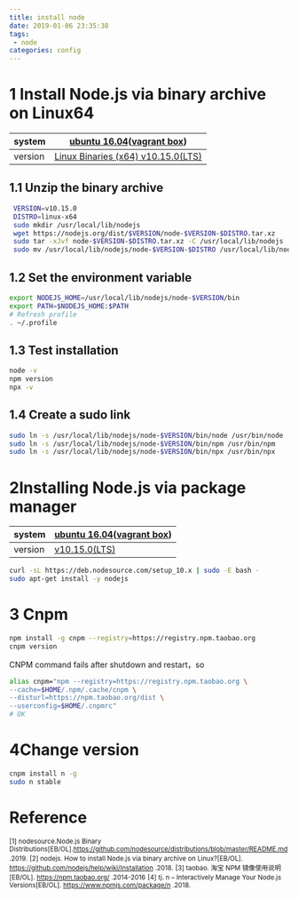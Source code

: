 ```yaml
---
title: install node
date: 2019-01-06 23:35:38
tags:
 - node
categories: config
---
```

# 1 Install Node.js via binary archive on Linux64

| system | [ubuntu 16.04](http://releases.ubuntu.com/16.04/ubuntu-16.04.5-desktop-amd64.iso.torrent?_ga=2.96882006.834203655.1547825063-1630968062.1547825063)([vagrant box](https://app.vagrantup.com/ubuntu/boxes/xenial64)) |
|--|--|
| version | [Linux Binaries (x64) v10.15.0(LTS)](https://nodejs.org/dist/v10.15.0/node-v10.15.0-linux-x64.tar.xz) |
<!-- more -->
## 1.1 Unzip the binary archive
```sh
 VERSION=v10.15.0
 DISTRO=linux-x64
 sudo mkdir /usr/local/lib/nodejs
 wget https://nodejs.org/dist/$VERSION/node-$VERSION-$DISTRO.tar.xz
 sudo tar -xJvf node-$VERSION-$DISTRO.tar.xz -C /usr/local/lib/nodejs
 sudo mv /usr/local/lib/nodejs/node-$VERSION-$DISTRO /usr/local/lib/nodejs/node-$VERSION
```
## 1.2 Set the environment variable
```sh
export NODEJS_HOME=/usr/local/lib/nodejs/node-$VERSION/bin
export PATH=$NODEJS_HOME:$PATH
# Refresh profile
. ~/.profile
```
## 1.3 Test installation
```sh
node -v
npm version
npx -v
```
## 1.4 Create a sudo link
```sh
sudo ln -s /usr/local/lib/nodejs/node-$VERSION/bin/node /usr/bin/node
sudo ln -s /usr/local/lib/nodejs/node-$VERSION/bin/npm /usr/bin/npm
sudo ln -s /usr/local/lib/nodejs/node-$VERSION/bin/npx /usr/bin/npx
```

# 2Installing Node.js via package manager
| system | [ubuntu 16.04](http://releases.ubuntu.com/16.04/ubuntu-16.04.5-desktop-amd64.iso.torrent?_ga=2.96882006.834203655.1547825063-1630968062.1547825063)([vagrant box](https://app.vagrantup.com/ubuntu/boxes/xenial64)) |
|--|--|
| version | [v10.15.0(LTS)](https://nodejs.org/dist/v10.15.0/node-v10.15.0-linux-x64.tar.xz) |
```sh
curl -sL https://deb.nodesource.com/setup_10.x | sudo -E bash -
sudo apt-get install -y nodejs
```
# 3 Cnpm
```sh
npm install -g cnpm --registry=https://registry.npm.taobao.org
cnpm version
```
CNPM command fails after shutdown and restart，so
```sh
alias cnpm="npm --registry=https://registry.npm.taobao.org \
--cache=$HOME/.npm/.cache/cnpm \
--disturl=https://npm.taobao.org/dist \
--userconfig=$HOME/.cnpmrc"
# OK
```
# 4Change version 
```sh
cnpm install n -g
sudo n stable
```
# Reference

<small>[1] nodesource.Node.js Binary Distributions[EB/OL].https://github.com/nodesource/distributions/blob/master/README.md .2019.</small>
<small>[2] nodejs. How to install Node.js via binary archive on Linux?[EB/OL]. https://github.com/nodejs/help/wiki/Installation .2018.</small>
<small>[3] taobao. 淘宝 NPM 镜像使用说明[EB/OL]. https://npm.taobao.org/ .2014-2016</small>
<small>[4] tj. n – Interactively Manage Your Node.js Versions[EB/OL]. https://www.npmjs.com/package/n .2018.</small>    